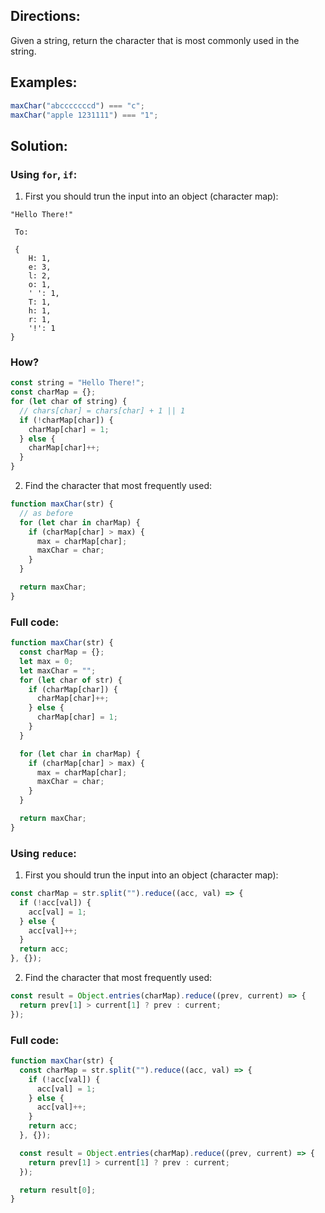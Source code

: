 ## Directions:

Given a string, return the character that is most commonly used in the string.

## Examples:

```js
maxChar("abcccccccd") === "c";
maxChar("apple 1231111") === "1";
```

## Solution:

### Using `for`, `if`:

1. First you should trun the input into an object (character map):

```
"Hello There!"

 To:

 {
    H: 1,
    e: 3,
    l: 2,
    o: 1,
    ' ': 1,
    T: 1,
    h: 1,
    r: 1,
    '!': 1
}
```

### How?

```js
const string = "Hello There!";
const charMap = {};
for (let char of string) {
  // chars[char] = chars[char] + 1 || 1
  if (!charMap[char]) {
    charMap[char] = 1;
  } else {
    charMap[char]++;
  }
}
```

2. Find the character that most frequently used:

```js
function maxChar(str) {
  // as before
  for (let char in charMap) {
    if (charMap[char] > max) {
      max = charMap[char];
      maxChar = char;
    }
  }

  return maxChar;
}
```

### Full code:

```js
function maxChar(str) {
  const charMap = {};
  let max = 0;
  let maxChar = "";
  for (let char of str) {
    if (charMap[char]) {
      charMap[char]++;
    } else {
      charMap[char] = 1;
    }
  }

  for (let char in charMap) {
    if (charMap[char] > max) {
      max = charMap[char];
      maxChar = char;
    }
  }

  return maxChar;
}
```

### Using `reduce`:

1. First you should trun the input into an object (character map):

```js
const charMap = str.split("").reduce((acc, val) => {
  if (!acc[val]) {
    acc[val] = 1;
  } else {
    acc[val]++;
  }
  return acc;
}, {});
```

2. Find the character that most frequently used:

```js
const result = Object.entries(charMap).reduce((prev, current) => {
  return prev[1] > current[1] ? prev : current;
});
```

### Full code:

```js
function maxChar(str) {
  const charMap = str.split("").reduce((acc, val) => {
    if (!acc[val]) {
      acc[val] = 1;
    } else {
      acc[val]++;
    }
    return acc;
  }, {});

  const result = Object.entries(charMap).reduce((prev, current) => {
    return prev[1] > current[1] ? prev : current;
  });

  return result[0];
}
```
